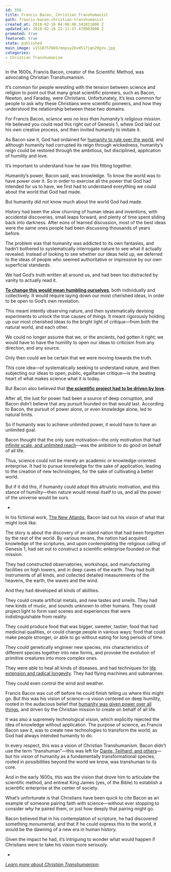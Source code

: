 ```yaml
---
id: 556
title: Francis Bacon, Christian Transhumanist
path: francis-bacon-christian-transhumanist
created_at: 2018-02-16 04:08:48.341021000 Z
updated_at: 2018-02-16 22:11:37.478903000 Z
promoted: true
featured: true
state: published
main_image: v1518757669/mopvy2bvd5i7jqn29gzu.jpg
categories:
- Christian Transhumanism
---
```

In the 1600s, Francis Bacon, creator of the Scientific Method, was advocating Christian Transhumanism.

It’s common for people wrestling with the tension between science and religion to point out that many great scientific pioneers, such as Bacon, Newton, and Faraday, were Christians. Unfortunately, it’s less common for people to ask why these Christians were scientific pioneers, and how they understood the relationship between these two domains.

For Francis Bacon, *science was no less than humanity’s religious mission*. He believed you could read this right out of Genesis 1, where God laid out his own creative process, and then invited humanity to imitate it. 

As Bacon saw it, God had ordained for [humanity to rule over the world](http://micahredding.com/blog/partnership-with-god), and although humanity had corrupted its reign through wickedness, humanity’s reign could be restored through the ambitious, but disciplined, application of humility and love.

It’s important to understand how he saw this fitting together.

Humanity’s power, Bacon said, was knowledge. To know the world was to have power over it. So in order to exercise all the power that God had intended for us to have, we first had to understand everything we could about the world that God had made. 

But humanity did *not* know much about the world God had made.

History had been the slow churning of human ideas and inventions, with accidental discoveries, small leaps forward, and plenty of time spent sliding back into darkness. After eons of learned discussion, most of the best ideas were the same ones people had been discussing thousands of years before.

The problem was that humanity was addicted to its own fantasies, and hadn’t bothered to systematically interrogate nature to see what it actually revealed. Instead of looking to see whether our ideas held up, we deferred to the ideas of people who seemed authoritative or impressive by our own superficial standards.

We had God’s truth written all around us, and had been too distracted by vanity to actually read it.

**[To change this would mean humbling ourselves](http://micahredding.com/blog/beginners-paradox)**, both individually and collectively. It would require laying down our most cherished ideas, in order to be open to God’s own revelation.

This meant intently observing nature, and then systematically devising experiments to unlock the true causes of things. It meant rigorously holding up our most cherished ideas to the bright light of critique—from both the natural world, and each other. 

We could no longer assume that we, or the ancients, had gotten it right; we would have to have the humility to open our ideas to criticism from any direction, and any source. 

Only then could we be certain that we were moving towards the truth.

This core idea—of systematically seeking to understand nature, and then subjecting our ideas to open, public, egalitarian critique—is the beating heart of what makes science what it is today.

But Bacon also believed that **[the scientific project had to be driven by love](https://smile.amazon.com/Atlantis-Great-Instauration-Crofts-Classics-ebook/dp/B01DQ3GZ9M/ref=as_li_ss_tl?_encoding=UTF8&me=&linkCode=ll1&tag=micahredding-20&linkId=9c4eabdd95943a4e24392248468ea779)**. 

After all, the lust for power had been a source of deep corruption, and Bacon didn’t believe that any pursuit founded on that would last. According to Bacon, the pursuit of power alone, or even knowledge alone, led to natural limits. 

So if humanity was to achieve unlimited power, it would have to have an unlimited goal.

Bacon thought that the only sure motivation—the only motivation that had [infinite scale, and unlimited reach](http://micahredding.com/blog/2015/08/07/infinite-morality-jesus)—was the ambition to do good on behalf of all life. 

Thus, science could not be merely an academic or knowledge-oriented enterprise. It had to pursue knowledge for the sake of application, leading to the creation of new technologies, for the sake of cultivating a better world.

But if it did this, if humanity could adopt this altruistic motivation, and this stance of humility—then nature would reveal itself to us, and all the power of the universe would be ours.

-

In his fictional work, [The New Atlantis](https://smile.amazon.com/Atlantis-Great-Instauration-Crofts-Classics-ebook/dp/B01DQ3GZ9M/ref=as_li_ss_tl?_encoding=UTF8&me=&linkCode=ll1&tag=micahredding-20&linkId=29c67ae085652cb4df01cfec4e1993fc), Bacon laid out his vision of what that might look like. 

The story is about the discovery of an island nation that had been forgotten by the rest of the world. By various means, the nation had acquired knowledge of the scriptures, and upon contemplating the religious calling of Genesis 1, had set out to construct a scientific enterprise founded on that mission.

They had constructed observatories, workshops, and manufacturing facilities on high towers, and in deep caves of the earth. They had built instruments of all kinds, and collected detailed measurements of the heavens, the earth, the waves and the wind. 

And they had developed all kinds of abilities.

They could create artificial metals, and new tastes and smells. They had new kinds of music, and sounds unknown to other humans. They could project light to form vast scenes and experiences that were indistinguishable from reality.

They could produce food that was bigger, sweeter, tastier; food that had medicinal qualities, or could change people in various ways; food that could make people stronger, or able to go without eating for long periods of time.

They could genetically engineer new species, mix characteristics of different species together into new forms, and provoke the evolution of primitive creatures into more complex ones. 

They were able to heal all kinds of diseases, and had techniques for [life extension and radical longevity](http://micahredding.com/blog/2016/02/17/why-christians-should-support-radical-life-extension). They had flying machines and submarines. 

They could even control the wind and weather.

Francis Bacon was cut off before he could finish telling us where this might go. But this was his vision of science—a vision centered on deep humility, rooted in the audacious belief that [humanity was given power over all things](http://micahredding.com/blog/the-resurrection-is-technological), and driven by the Christian mission to create on behalf of all life. 

It was also a supremely technological vision, which explicitly rejected the idea of knowledge without application. The purpose of science, as Francis Bacon saw it, was to create new technologies to transform the world, as God had always intended humanity to do.

In every respect, this was a vision of Christian Transhumanism. Bacon didn’t use the term “transhuman”—this was left for [Dante, Teilhard, and others](http://micahredding.com/blog/2015/11/02/the-word-transhumanist)—but his vision of humanity as a fundamentally transformational species, rooted in possibilities beyond the world we know, was transhuman to its core.

And in the early 1600s, this was the vision that drove him to articulate the scientific method, and entreat King James (yes, of the Bible) to establish a scientific enterprise at the center of society.

What’s unfortunate is that Christians have been quick to cite Bacon as an example of someone pairing faith with science—without ever stopping to consider *why* he paired them, or just how deeply that pairing might go. 

Bacon believed that in his contemplation of scripture, he had discovered something monumental, and that if he could express this to the world, it would be the dawning of a new era in human history. 

Given the impact he had, it’s intriguing to wonder what would happen if Christians were to take his vision more seriously.

-
  
*[Learn more about Christian Transhumanism](https://www.christiantranshumanism.org/).*
